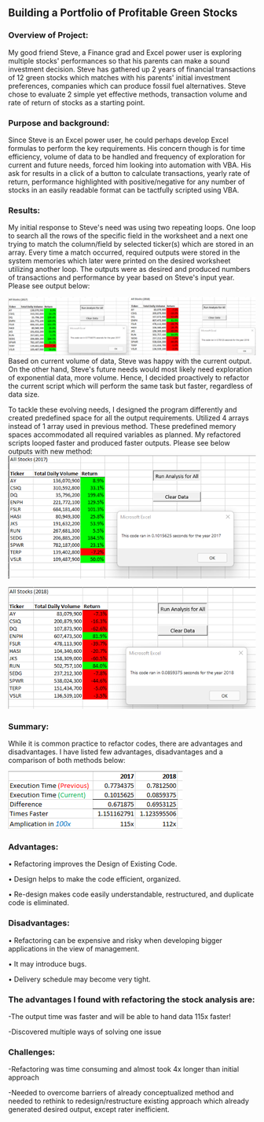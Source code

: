 ## Building a Portfolio of Profitable Green Stocks ##

### Overview of Project:

My good friend Steve, a Finance grad and Excel power user is exploring multiple stocks&#39; performances so that his parents can make a sound investment decision. Steve has gathered up 2 years of financial transactions of 12 green stocks which matches with his parents&#39; initial investment preferences, companies which can produce fossil fuel alternatives. Steve chose to evaluate 2 simple yet effective methods, transaction volume and rate of return of stocks as a starting point.

### Purpose and background:

Since Steve is an Excel power user, he could perhaps develop Excel formulas to perform the key requirements. His concern though is for time efficiency, volume of data to be handled and frequency of exploration for current and future needs, forced him looking into automation with VBA. His ask for results in a click of a button to calculate transactions, yearly rate of return, performance highlighted with positive/negative for any number of stocks in an easily readable format can be tactfully scripted using VBA.

### Results:

My initial response to Steve&#39;s need was using two repeating loops. One loop to search all the rows of the specific field in the worksheet and a next one trying to match the column/field by selected ticker(s) which are stored in an array. Every time a match occurred, required outputs were stored in the system memories which later were printed on the desired worksheet utilizing another loop. The outputs were as desired and produced numbers of transactions and performance by year based on Steve&#39;s input year. Please see output below:

![abc](https://github.com/shamayun/stock-analysis/blob/main/Resources/Execution%20Time%20with%20Single%20Array.png)
Based on current volume of data, Steve was happy with the current output. On the other hand, Steve&#39;s future needs would most likely need exploration of exponential data, more volume. Hence, I decided proactively to refactor the current script which will perform the same task but faster, regardless of data size.

To tackle these evolving needs, I designed the program differently and created predefined space for all the output requirements. Utilized 4 arrays instead of 1 array used in previous method. These predefined memory spaces accommodated all required variables as planned. My refactored scripts looped faster and produced faster outputs. Please see below outputs with new method:
![All Stocks 2017](https://github.com/shamayun/stock-analysis/blob/main/Resources/VBA_Challenge_2017.png)

![All Stocks 2018](https://github.com/shamayun/stock-analysis/blob/main/Resources/VBA_Challenge_2018.png)


### Summary:

While it is common practice to refactor codes, there are advantages and disadvantages. I have listed few advantages, disadvantages and a comparison of both methods below:

![Comparison of Methods](https://github.com/shamayun/stock-analysis/blob/main/Resources/Comparison%20of%20Scripting%20Methods.png)

### Advantages:

• Refactoring improves the Design of Existing Code.

• Design helps to make the code efficient, organized.

• Re-design makes code easily understandable, restructured, and duplicate code is eliminated.

### Disadvantages:

• Refactoring can be expensive and risky when developing bigger applications in the view of management.

• It may introduce bugs.

• Delivery schedule may become very tight.



### The advantages I found with refactoring the stock analysis are:


-The output time was faster and will be able to hand data 115x faster!

-Discovered multiple ways of solving one issue


### Challenges:

-Refactoring was time consuming and almost took 4x longer than initial approach

-Needed to overcome barriers of already conceptualized method and needed to rethink to redesign/restructure existing approach which already generated desired output, except rater inefficient.
